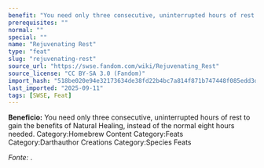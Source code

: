 ```yaml
---
benefit: "You need only three consecutive, uninterrupted hours of rest to gain the benefits of Natural Healing, instead of the normal eight hours needed. Category:Homebrew Content Category:Feats Category:Darthauthor Creations Category:Species Feats"
prerequisites: ""
normal: ""
special: ""
name: "Rejuvenating Rest"
type: "feat"
slug: "rejuvenating-rest"
source_url: "https://swse.fandom.com/wiki/Rejuvenating_Rest"
source_license: "CC BY-SA 3.0 (Fandom)"
import_hash: "518be020e94e32173634de38fd22b4bc7a814f871b747448f085edd3dfc7b045"
last_imported: "2025-09-11"
tags: [SWSE, Feat]
---
```

**Beneficio:** You need only three consecutive, uninterrupted hours of rest to gain the benefits of Natural Healing, instead of the normal eight hours needed. Category:Homebrew Content Category:Feats Category:Darthauthor Creations Category:Species Feats

*Fonte:* .